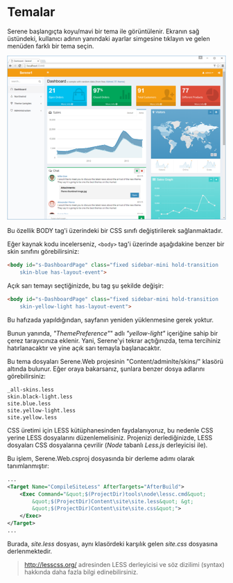 # Temalar

Serene başlangıçta koyu/mavi bir tema ile görüntülenir. Ekranın sağ üstündeki, kullanıcı adının yanındaki ayarlar <i class="fa fa-gears"></i> simgesine tıklayın ve gelen menüden farklı bir tema seçin.

![Serene Dashboard Yellow Light](img/serene_dashboard_light.png)

Bu özellik BODY tag'i üzerindeki bir CSS sınıfı değiştirilerek sağlanmaktadır.

Eğer kaynak kodu incelerseniz, `<body>` tag'i üzerinde aşağıdakine benzer bir skin sınıfını görebilirsiniz:

```html
<body id="s-DashboardPage" class="fixed sidebar-mini hold-transition 
    skin-blue has-layout-event">
```

Açık sarı temayı seçtiğinizde, bu tag şu şekilde değişir:

```html
<body id="s-DashboardPage" class="fixed sidebar-mini hold-transition 
    skin-yellow-light has-layout-event">
```

Bu hafızada yapıldığından, sayfanın yeniden yüklenmesine gerek yoktur.

Bunun yanında, *"ThemePreference"*" adlı *"yellow-light"* içeriğine sahip bir çerez tarayıcınıza eklenir. Yani, Serene'yi tekrar açtığınızda, tema tercihiniz hatırlanacaktır ve yine açık sarı temayla başlanacaktır.

Bu tema dosyaları Serene.Web projesinin "Content/adminlte/skins/" klasörü altında bulunur. Eğer oraya bakarsanız, şunlara benzer dosya adlarını görebilirsiniz:

```
_all-skins.less
skin.black-light.less
site.blue.less
site.yellow-light.less
site.yellow.less
```

CSS üretimi için LESS kütüphanesinden faydalanıyoruz, bu nedenle CSS yerine LESS dosyalarını düzenlemelisiniz. Projenizi derlediğinizde, LESS dosyaları CSS dosyalarına çevrilir (*Node* tabanlı *Less.js* derleyicisi ile).

Bu işlem, Serene.Web.csproj dosyasında bir derleme adımı olarak tanımlanmıştır:

```xml
...
<Target Name="CompileSiteLess" AfterTargets="AfterBuild">
    <Exec Command="&quot;$(ProjectDir)tools\node\lessc.cmd&quot;
        &quot;$(ProjectDir)Content\site\site.less&quot; &gt;
        &quot;$(ProjectDir)Content\site\site.css&quot;">
    </Exec>
</Target>
...
```

Burada, *site.less* dosyası, aynı klasördeki karşılık gelen *site.css* dosyasına derlenmektedir.

>  http://lesscss.org/ adresinden LESS derleyicisi ve söz dizilimi (syntax) hakkında daha fazla bilgi edinebilirsiniz.
